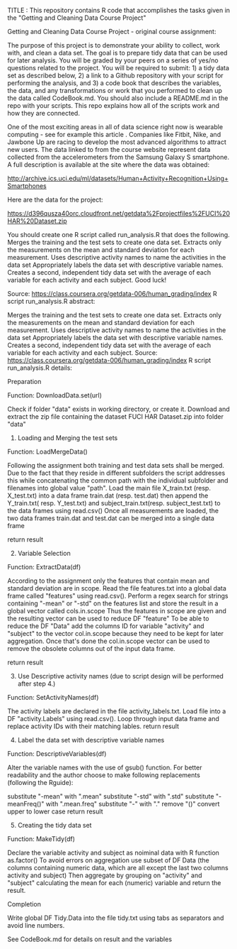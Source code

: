 TITLE :
This repository contains R code that accomplishes the tasks given in the "Getting and Cleaning Data Course Project"

Getting and Cleaning Data Course Project - original course assignment:

The purpose of this project is to demonstrate your ability to collect, work with, and clean a data set. The goal is to prepare tidy data that can be used for later analysis. You will be graded by your peers on a series of yes/no questions related to the project. You will be required to submit: 1) a tidy data set as described below, 2) a link to a Github repository with your script for performing the analysis, and 3) a code book that describes the variables, the data, and any transformations or work that you performed to clean up the data called CodeBook.md. You should also include a README.md in the repo with your scripts. This repo explains how all of the scripts work and how they are connected.

One of the most exciting areas in all of data science right now is wearable computing - see for example this article . Companies like Fitbit, Nike, and Jawbone Up are racing to develop the most advanced algorithms to attract new users. The data linked to from the course website represent data collected from the accelerometers from the Samsung Galaxy S smartphone. A full description is available at the site where the data was obtained:

http://archive.ics.uci.edu/ml/datasets/Human+Activity+Recognition+Using+Smartphones

Here are the data for the project:

https://d396qusza40orc.cloudfront.net/getdata%2Fprojectfiles%2FUCI%20HAR%20Dataset.zip

You should create one R script called run_analysis.R that does the following. Merges the training and the test sets to create one data set. Extracts only the measurements on the mean and standard deviation for each measurement. Uses descriptive activity names to name the activities in the data set Appropriately labels the data set with descriptive variable names. Creates a second, independent tidy data set with the average of each variable for each activity and each subject. Good luck!

Source: https://class.coursera.org/getdata-006/human_grading/index
R script run_analysis.R abstract:

Merges the training and the test sets to create one data set.
Extracts only the measurements on the mean and standard deviation for each measurement.
Uses descriptive activity names to name the activities in the data set
Appropriately labels the data set with descriptive variable names.
Creates a second, independent tidy data set with the average of each variable for each activity and each subject.
Source: https://class.coursera.org/getdata-006/human_grading/index
R script run_analysis.R details:

Preparation

Function: DownloadData.set(url)

Check if folder "data" exists in working directory, or create it. Download and extract the zip file containing the dataset FUCI HAR Dataset.zip into folder "data"

1. Loading and Merging the test sets

Function: LoadMergeData()

Following the assignment both training and test data sets shall be merged. Due to the fact that they reside in different subfolders the script addresses this while concatenating the common path with the individual subfolder and filenames into global value "path". Load the main file X_train.txt (resp. X_test.txt) into a data frame train.dat (resp. test.dat) then append the Y_train.txt( resp. Y_test.txt) and subject_train.txt(resp. subject_test.txt) to the data frames using read.csv() Once all measurements are loaded, the two data frames train.dat and test.dat can be merged into a single data frame

return result

2. Variable Selection

Function: ExtractData(df)

According to the assignment only the features that contain mean and standard deviation are in scope. Read the file features.txt into a global data frame called "features" using read.csv(). Perform a regex search for strings containing "-mean" or "-std" on the features list and store the result in a global vector called cols.in.scope Thus the features in scope are given and the resulting vector can be used to reduce DF "feature" To be able to reduce the DF "Data" add the columns ID for variable "activity" and "subject" to the vector col.in.scope because they need to be kept for later aggregation. Once that's done the col.in.scope vector can be used to remove the obsolete columns out of the input data frame.

return result

3. Use Descriptive activity names (due to script design will be performed after step 4.)

Function: SetActivityNames(df)

The activity labels are declared in the file activity_labels.txt. Load file into a DF "activity.Labels" using read.csv(). Loop through input data frame and replace activity IDs with their matching lables. return result

4. Label the data set with descriptive variable names

Function: DescriptiveVariables(df)

Alter the variable names with the use of gsub() function. For better readability and the author choose to make following replacements (following the Rguide):

substitute "-mean" with ".mean"
substitute "-std" with ".std"
substitute "-meanFreq()" with ".mean.freq"
substitute "-" with "."
remove "()"
convert upper to lower case
return result

5. Creating the tidy data set

Function: MakeTidy(df)

Declare the variable activity and subject as noiminal data with R function as.factor() To avoid errors on aggregation use subset of DF Data (the columns containing numeric data, which are all except the last two columns activity and subject) Then aggregate by grouping on "activity" and "subject" calculating the mean for each (numeric) variable and return the result.

Completion

Write global DF Tidy.Data into the file tidy.txt using tabs as separators and avoid line numbers.

See CodeBook.md for details on result and the variables
